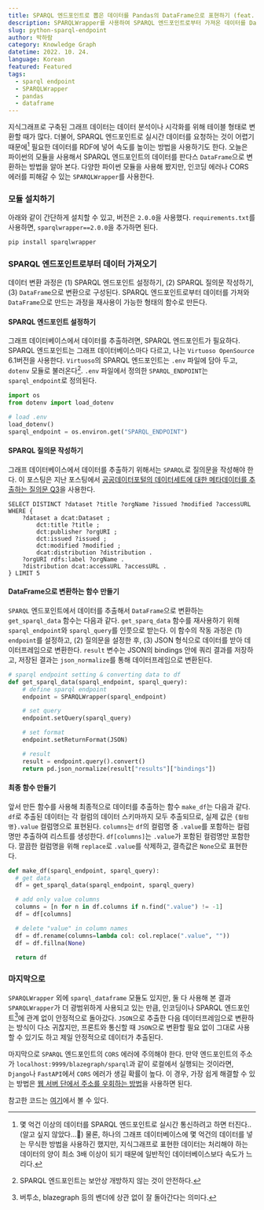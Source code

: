 ```yaml
---
title: SPARQL 엔드포인트로 뽑은 데이터를 Pandas의 DataFrame으로 표현하기 (feat. SPARQLWrapper)
description: SPARQLWrapper를 사용하여 SPARQL 엔드포인트로부터 가져온 데이터를 DataFrame으로 표현해보자.
slug: python-sparql-endpoint
author: 박하람
category: Knowledge Graph
datetime: 2022. 10. 24.
language: Korean
featured: Featured
tags:
  - sparql endpoint
  - SPARQLWrapper
  - pandas
  - dataframe
---
```


지식그래프로 구축된 그래프 데이터는 데이터 분석이나 시각화를 위해 테이블 형태로 변환할 때가 많다. 더불어, SPARQL 엔드포인트로 실시간 데이터를 요청하는 것이 어렵기 때문에[^1] 필요한 데이터를 RDF에 넣어 속도를 높이는 방법을 사용하기도 한다. 오늘은 파이썬의 모듈을 사용해서 SPARQL 엔드포인트의 데이터를 판다스 `DataFrame`으로 변환하는 방법을 알아 본다. 다양한 파이썬 모듈을 사용해 봤지만, 인코딩 에러나 CORS 에러를 피해갈 수 있는 `SPARQLWrapper`를 사용한다.

### 모듈 설치하기

아래와 같이 간단하게 설치할 수 있고, 버전은 `2.0.0`을 사용했다. `requirements.txt`를 사용하면, `sparqlwrapper==2.0.0`을 추가하면 된다.

```py
pip install sparqlwrapper
```

### SPARQL 엔드포인트로부터 데이터 가져오기

데이터 변환 과정은 (1) SPARQL 엔드포인트 설정하기, (2) SPARQL 질의문 작성하기, (3) `DataFrame`으로 변환으로 구성된다. SPARQL 엔드포인트로부터 데이터를 가져와 `DataFrame`으로 만드는 과정을 재사용이 가능한 형태의 함수로 만든다.

#### SPARQL 엔드포인트 설정하기

그래프 데이터베이스에서 데이터를 추출하려면, SPARQL 엔드포인트가 필요하다. SPARQL 엔드포인트는 그래프 데이터베이스마다 다르고, 나는 `Virtuoso OpenSource` 6.1버전을 사용한다. `Virtuoso`의 SPARQL 엔드포인트는 `.env` 파일에 담아 두고, `dotenv` 모듈로 불러온다[^2]. `.env` 파일에서 정의한 `SPARQL_ENDPOINT`는 `sparql_endpoint`로 정의된다.

```py
import os
from dotenv import load_dotenv

# load .env
load_dotenv()
sparql_endpoint = os.environ.get("SPARQL_ENDPOINT")
```

#### SPARQL 질의문 작성하기

그래프 데이터베이스에서 데이터를 추출하기 위해서는 `SPARQL`로 질의문을 작성해야 한다. 이 포스팅은 지난 포스팅에서 [공공데이터포털의 데이터세트에 대한 메타데이터를 추출하는 질의문 Q3](/blog/rdflib-tutorial-dcat-2)을 사용한다.

```SPARQL
SELECT DISTINCT ?dataset ?title ?orgName ?issued ?modified ?accessURL
WHERE {
    ?dataset a dcat:Dataset ;
        dct:title ?title ;
        dct:publisher ?orgURI ;
        dct:issued ?issued ;
        dct:modified ?modified ;
        dcat:distribution ?distribution .
    ?orgURI rdfs:label ?orgName .
    ?distribution dcat:accessURL ?accessURL .
} LIMIT 5
```

#### DataFrame으로 변환하는 함수 만들기

`SPARQL` 엔드포인트에서 데이터를 추출해서 `DataFrame`으로 변환하는 `get_sparql_data` 함수는 다음과 같다. `get_sparq_data` 함수를 재사용하기 위해 `sparql_endpoint`와 `sparql_query`를 인풋으로 받는다. 이 함수의 작동 과정은 (1) `endpoint`를 설정하고, (2) 질의문을 설정한 후, (3) JSON 형식으로 데이터를 받아 데이터프레임으로 변환한다. `result` 변수는 JSON의 bindings 안에 쿼리 결과를 저장하고, 저장된 결과는 `json_normalize`를 통해 데이터프레임으로 변환된다.

```py
# sparql endpoint setting & converting data to df
def get_sparql_data(sparql_endpoint, sparql_query):
    # define sparql endpoint
    endpoint = SPARQLWrapper(sparql_endpoint)

    # set query
    endpoint.setQuery(sparql_query)

    # set format
    endpoint.setReturnFormat(JSON)

    # result
    result = endpoint.query().convert()
    return pd.json_normalize(result["results"]["bindings"])
```

#### 최종 함수 만들기

앞서 만든 함수를 사용해 최종적으로 데이터를 추출하는 함수 `make_df`는 다음과 같다. `df`로 추출된 데이터는 각 컬럼의 데이터 스키마까지 모두 추출되므로, 실제 값은 `{컬럼명}.value` 컬럼명으로 표현된다. `columns`는 `df`의 컬럼명 중 `.value`를 포함하는 컬럼명만 추출하여 리스트를 생성한다. `df[columns]`는 `.value`가 포함된 컬럼명만 포함한다. 깔끔한 컬럼명을 위해 `replace`로 `.value`를 삭제하고, 결측값은 `None`으로 표현한다.

```py
def make_df(sparql_endpoint, sparql_query):
  # get data
  df = get_sparql_data(sparql_endpoint, sparql_query)

  # add only value columns
  columns = [n for n in df.columns if n.find(".value") != -1]
  df = df[columns]

  # delete "value" in column names
  df = df.rename(columns=lambda col: col.replace(".value", ""))
  df = df.fillna(None)

  return df
```

### 마지막으로

`SPARQLWrapper` 외에 `sparql_dataframe` 모듈도 있지만, 둘 다 사용해 본 결과 `SPARQLWrapper`가 더 광범위하게 사용되고 있는 만큼, 인코딩이나 SPARQL 엔드포인트[^3]에 관계 없이 안정적으로 돌아갔다. `JSON`으로 추출한 다음 데이터프레임으로 변환하는 방식이 다소 귀찮지만, 프론트와 통신할 때 `JSON`으로 변환할 필요 없이 그대로 사용할 수 있기도 하고 제일 안정적으로 데이터가 추출된다.

마지막으로 `SPARQL` 엔드포인트의 `CORS` 에러에 주의해야 한다. 만약 엔드포인트의 주소가 `localhost:9999/blazegraph/sparql`과 같이 로컬에서 실행되는 것이라면, `Django`나 `FastAPI`에서 `CORS` 에러가 생길 확률이 높다. 이 경우, 가장 쉽게 해결할 수 있는 방법은 [웹 서버 단에서 주소를 우회하는 방법](/blog/resolve-cors-error)을 사용하면 된다.

참고한 코드는 [여기](https://github.com/SuLab/sparql_to_pandas/blob/master/SPARQL_pandas.ipynb)에서 볼 수 있다.

[^1]: 몇 억건 이상의 데이터를 SPARQL 엔드포인트로 실시간 통신하려고 하면 터진다.. (알고 싶지 않았다...🥲) 물론, 하나의 그래프 데이터베이스에 몇 억건의 데이터를 넣는 무식한 방법을 사용하긴 했지만, 지식그래프로 표현한 데이터는 처리해야 하는 데이터의 양이 최소 3배 이상이 되기 때문에 일반적인 데이터베이스보다 속도가 느리다.
[^2]: SPARQL 엔드포인트는 보안상 개방하지 않는 것이 안전하다.
[^3]: 버투소, blazegraph 등의 벤더에 상관 없이 잘 돌아간다는 의미다.
